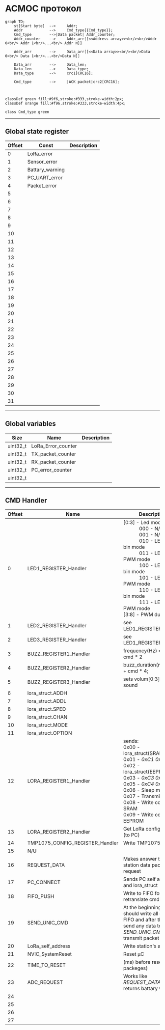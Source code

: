 # АСМОС протокол

``` mermaid
graph TD;
    st[Start byte]  -->     Addr;
    Addr            -->     Cmd_type{{Cmd_type}};
    Cmd_type        -->|Data packet| Addr_counter;
    Addr_counter    -->     Addr_arr[[<<Address array>><br/><br/>Addr 0<br/> Addr 1<br/>...<br/> Addr N]]

    Addr_arr        -->     Data_arr[[<<Data array>><br/><br/>Data 0<br/> Data 1<br/>...<br/>Data N]]

    Data_arr        -->     Data_len;
    Data_len        -->     Data_type;
    Data_type       -->     crc1[CRC16];

    Cmd_type        -->     |ACK packet|crc2[CRC16]; 
    


classDef green fill:#9f6,stroke:#333,stroke-width:2px;
classDef orange fill:#f96,stroke:#333,stroke-width:4px;

class Cmd_type green
```

---

## Global state register

Offset  | Const       | Description 
------- | ----------- | -----------
0       | LoRa_error
1       | Sensor_error
2       | Battary_warning
3       | PC_UART_error
4       | Packet_error 
5       | 
6       | 
7       | 
8       | 
9       | 
10      | 
11      | 
12      | 
13      | 
14      | 
15      | 
16      | 
17      | 
18      | 
19      | 
20      | 
21      | 
22      | 
23      | 
24      | 
25      | 
26      | 
27      | 
28      | 
29      | 
30      | 
31      | 

---

## Global variables

Size    | Name              | Description 
------- | ----------------- | -----------
uint32_t| LoRa_Error_counter|
uint32_t| TX_packet_counter |
uint32_t| RX_packet_counter |
uint32_t| PC_error_counter  |
uint32_t|  

---

## CMD Handler

Offset  | Name                             | Description 
------- | ---------------------------------| -----------
0       | LED1_REGISTER_Handler            | [0:3] - Led mode<br>            000 - N/U<br>            001 - N/U<br>            010 - LEDn_R init bin mode<br>            011 - LEDn_R init PWM mode<br>            100 - LEDn_G init bin mode<br>            101 - LEDn_G init PWM mode<br>            110 - LEDn_B init bin mode<br>            111 - LEDn_B init PWM mode<br>[3:8] - PWM duty cycle
1       | LED2_REGISTER_Handler            | see LED1_REGISTER_Handler
2       | LED3_REGISTER_Handler            | see LED1_REGISTER_Handler
3       | BUZZ_REGISTER1_Handler           | frequency(Hz) = 440 + cmd * 2
4       | BUZZ_REGISTER2_Handler           | buzz_duration(ms) = 10 + cmd * 4;
5       | BUZZ_REGISTER3_Handler           | sets volum[0:3] and play sound
6       | lora_struct.ADDH                 | 
7       | lora_struct.ADDL                 |
8       | lora_struct.SPED                 |
9       | lora_struct.CHAN                 |
10      | lora_struct.MODE                 |
11      | lora_struct.OPTION               |
12      | LORA_REGISTER1_Handler           | sends:<br> 0x00 - lora_struct(SRAM)<br> 0x01 - *0xC1 0xC1 0xC1*<br>0x02 - lora_struct(EEPROM)<br>0x03 - *0xC3 0xC3 0xC3*<br>0x05 - *0xC4 0xC4 0xC4*<br>0x06 - Sleep mode <br>0x07 - Transmit mode <br>0x08 - Write config to SRAM <br> 0x09 - Write config to EEPROM
13      | LORA_REGISTER2_Handler           | Get LoRa configuration (to PC)
14      | TMP1075_CONFIG_REGISTER_Handler  | Write TMP1075 config
15      | N/U                              |
16      | REQUEST_DATA                     | Makes answer to main station data packet request 
17      | PC_CONNECT                       | Sends PC self address and lora_struct
18      | FIFO_PUSH                        | Write to FIFO for retranslate cmd
19      | SEND_UNIC_CMD                    | At the beginning we should write all data to FIFO and after that we send any data to *SEND_UNIC_CMD* for transmit packet 
20      | LoRa_self_address                | Write station's address
21      | NVIC_SystemReset                 | Reset µC
22      | TIME_TO_RESET                    | (ms) before reset (if no packeges)
23      | ADC_REQUEST                      | Works like *REQUEST_DATA* but returns battary voltage
24      | 
25      | 
26      | 
27      | 